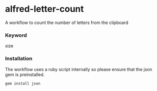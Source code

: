 # alfred-letter-count
A workflow to count the number of letters from the clipboard

### Keyword
size

### Installation
The workflow uses a ruby script internally so please ensure that the json gem is preinstalled.

```sh
gem install json
```

